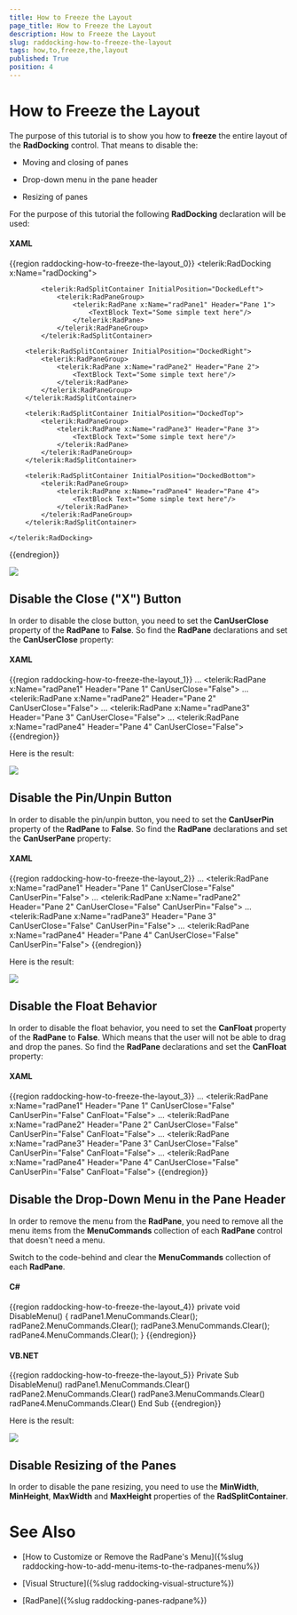 ```yaml
---
title: How to Freeze the Layout
page_title: How to Freeze the Layout
description: How to Freeze the Layout
slug: raddocking-how-to-freeze-the-layout
tags: how,to,freeze,the,layout
published: True
position: 4
---
```


# How to Freeze the Layout

The purpose of this tutorial is to show you how to __freeze__ the entire layout of the __RadDocking__ control. That means to disable the:

* Moving and closing of panes

* Drop-down menu in the pane header

* Resizing of panes

For the purpose of this tutorial the following __RadDocking__ declaration will be used:

#### __XAML__

{{region raddocking-how-to-freeze-the-layout_0}}
	<telerik:RadDocking x:Name="radDocking">
	
	        <telerik:RadSplitContainer InitialPosition="DockedLeft">
	            <telerik:RadPaneGroup>
	                <telerik:RadPane x:Name="radPane1" Header="Pane 1">
	                    <TextBlock Text="Some simple text here"/>
	                </telerik:RadPane>
	            </telerik:RadPaneGroup>
	        </telerik:RadSplitContainer>
	
	    <telerik:RadSplitContainer InitialPosition="DockedRight">
	        <telerik:RadPaneGroup>
	            <telerik:RadPane x:Name="radPane2" Header="Pane 2">
	                <TextBlock Text="Some simple text here"/>
	            </telerik:RadPane>
	        </telerik:RadPaneGroup>
	    </telerik:RadSplitContainer>
	
	    <telerik:RadSplitContainer InitialPosition="DockedTop">
	        <telerik:RadPaneGroup>
	            <telerik:RadPane x:Name="radPane3" Header="Pane 3">
	                <TextBlock Text="Some simple text here"/>
	            </telerik:RadPane>
	        </telerik:RadPaneGroup>
	    </telerik:RadSplitContainer>
	
	    <telerik:RadSplitContainer InitialPosition="DockedBottom">
	        <telerik:RadPaneGroup>
	            <telerik:RadPane x:Name="radPane4" Header="Pane 4">
	                <TextBlock Text="Some simple text here"/>
	            </telerik:RadPane>
	        </telerik:RadPaneGroup>
	    </telerik:RadSplitContainer>
	
	</telerik:RadDocking>
{{endregion}}

![](images/RadDocking_HowTo_FreezeLayout_010.png)

## Disable the Close ("X") Button

In order to disable the close button, you need to set the __CanUserClose__ property of the __RadPane__ to __False__. So find the __RadPane__ declarations and set the __CanUserClose__ property:

#### __XAML__

{{region raddocking-how-to-freeze-the-layout_1}}
	...
	<telerik:RadPane x:Name="radPane1" Header="Pane 1" CanUserClose="False">
	...
	<telerik:RadPane x:Name="radPane2" Header="Pane 2" CanUserClose="False">
	...
	<telerik:RadPane x:Name="radPane3" Header="Pane 3" CanUserClose="False">
	...
	<telerik:RadPane x:Name="radPane4" Header="Pane 4" CanUserClose="False">
{{endregion}}

Here is the result:

![](images/RadDocking_HowTo_FreezeLayout_020.png)

## Disable the Pin/Unpin Button

In order to disable the pin/unpin button, you need to set the __CanUserPin__ property of the __RadPane__ to __False__. So find the __RadPane__ declarations and set the __CanUserPane__ property:

#### __XAML__

{{region raddocking-how-to-freeze-the-layout_2}}
	...
	<telerik:RadPane x:Name="radPane1" Header="Pane 1" CanUserClose="False" CanUserPin="False">
	...
	<telerik:RadPane x:Name="radPane2" Header="Pane 2" CanUserClose="False" CanUserPin="False">
	...
	<telerik:RadPane x:Name="radPane3" Header="Pane 3" CanUserClose="False" CanUserPin="False">
	...
	<telerik:RadPane x:Name="radPane4" Header="Pane 4" CanUserClose="False" CanUserPin="False">
{{endregion}}

Here is the result:

![](images/RadDocking_HowTo_FreezeLayout_030.png)

## Disable the Float Behavior

In order to disable the float behavior, you need to set the __CanFloat__ property of the __RadPane__ to __False__. Which means that the user will not be able to drag and drop the panes. So find the __RadPane__ declarations and set the __CanFloat__ property:

#### __XAML__

{{region raddocking-how-to-freeze-the-layout_3}}
	...
	<telerik:RadPane x:Name="radPane1" Header="Pane 1" CanUserClose="False" CanUserPin="False" CanFloat="False">
	...
	<telerik:RadPane x:Name="radPane2" Header="Pane 2" CanUserClose="False" CanUserPin="False" CanFloat="False">
	...
	<telerik:RadPane x:Name="radPane3" Header="Pane 3" CanUserClose="False" CanUserPin="False" CanFloat="False">
	...
	<telerik:RadPane x:Name="radPane4" Header="Pane 4" CanUserClose="False" CanUserPin="False" CanFloat="False">
{{endregion}}

## Disable the Drop-Down Menu in the Pane Header

In order to remove the menu from the __RadPane__, you need to remove all the menu items from the  __MenuCommands__ collection of each __RadPane__ control that doesn't need a menu.

Switch to the code-behind and clear the __MenuCommands__ collection of each __RadPane__.

#### __C#__

{{region raddocking-how-to-freeze-the-layout_4}}
	private void DisableMenu()
	{
	    radPane1.MenuCommands.Clear();
	    radPane2.MenuCommands.Clear();
	    radPane3.MenuCommands.Clear();
	    radPane4.MenuCommands.Clear();
	}
{{endregion}}

#### __VB.NET__

{{region raddocking-how-to-freeze-the-layout_5}}
	Private Sub DisableMenu()
	    radPane1.MenuCommands.Clear()
	    radPane2.MenuCommands.Clear()
	    radPane3.MenuCommands.Clear()
	    radPane4.MenuCommands.Clear()
	End Sub
{{endregion}}

Here is the result:

![](images/RadDocking_HowTo_FreezeLayout_040.png)

## Disable Resizing of the Panes

In order to disable the pane resizing, you need to use the __MinWidth__, __MinHeight__, __MaxWidth__ and __MaxHeight__ properties of the __RadSplitContainer__.

# See Also

 * [How to Customize or Remove the RadPane's Menu]({%slug raddocking-how-to-add-menu-items-to-the-radpanes-menu%})

 * [Visual Structure]({%slug raddocking-visual-structure%})

 * [RadPane]({%slug raddocking-panes-radpane%})
